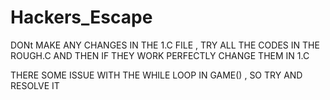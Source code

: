 # Hackers_Escape




DONt MAKE ANY CHANGES IN THE 1.C FILE , TRY ALL THE CODES IN THE ROUGH.C AND THEN IF THEY WORK PERFECTLY CHANGE THEM IN 1.C

THERE SOME ISSUE WITH THE WHILE LOOP IN GAME() , SO TRY AND RESOLVE IT


